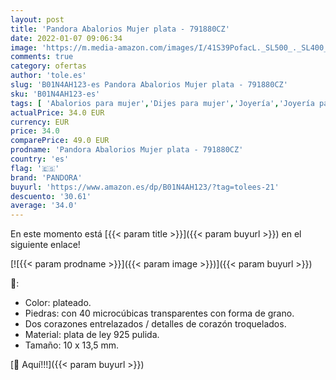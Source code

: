 ```yaml
---
layout: post
title: 'Pandora Abalorios Mujer plata - 791880CZ'
date: 2022-01-07 09:06:34
image: 'https://m.media-amazon.com/images/I/41S39PofacL._SL500_._SL400_.jpg'
comments: true
category: ofertas
author: 'tole.es'
slug: 'B01N4AH123-es Pandora Abalorios Mujer plata - 791880CZ'
sku: 'B01N4AH123-es'
tags: [ 'Abalorios para mujer','Dijes para mujer','Joyería','Joyería para mujer','pandora', ]
actualPrice: 34.0 EUR
currency: EUR
price: 34.0
comparePrice: 49.0 EUR
prodname: 'Pandora Abalorios Mujer plata - 791880CZ'
country: 'es'
flag: '🇪🇸'
brand: 'PANDORA'
buyurl: 'https://www.amazon.es/dp/B01N4AH123/?tag=tolees-21'
descuento: '30.61'
average: '34.0'
---
```


En este momento está [{{< param title >}}]({{< param buyurl >}}) en el siguiente enlace!

[![{{< param prodname >}}]({{< param image >}})]({{< param buyurl >}})

🔎:

- Color: plateado.
- Piedras: con 40 microcúbicas transparentes con forma de grano.
- Dos corazones entrelazados / detalles de corazón troquelados.
- Material: plata de ley 925 pulida.
- Tamaño: 10 x 13,5 mm.

[🛒 Aquí!!!]({{< param buyurl >}})
